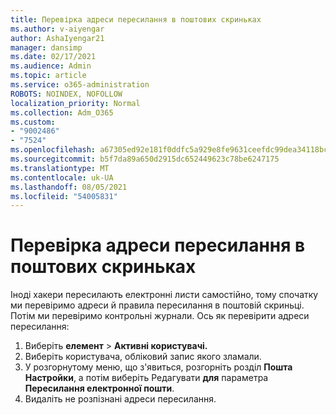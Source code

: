 ```yaml
---
title: Перевірка адреси пересилання в поштових скриньках
ms.author: v-aiyengar
author: AshaIyengar21
manager: dansimp
ms.date: 02/17/2021
ms.audience: Admin
ms.topic: article
ms.service: o365-administration
ROBOTS: NOINDEX, NOFOLLOW
localization_priority: Normal
ms.collection: Adm_O365
ms.custom:
- "9002486"
- "7524"
ms.openlocfilehash: a67305ed92e181f0ddfc5a929e8fe9631ceefdc99dea34118bc99975461f3868
ms.sourcegitcommit: b5f7da89a650d2915dc652449623c78be6247175
ms.translationtype: MT
ms.contentlocale: uk-UA
ms.lasthandoff: 08/05/2021
ms.locfileid: "54005831"
---
```

# <a name="check-for-forwarding-addresses-on-mailboxes"></a>Перевірка адреси пересилання в поштових скриньках

Іноді хакери пересилають електронні листи самостійно, тому спочатку ми перевіримо адреси й правила пересилання в поштовій скриньці. Потім ми перевіримо контрольні журнали. Ось як перевірити адреси пересилання:

1. Виберіть **елемент**  >  **Активні користувачі.**
1. Виберіть користувача, обліковий запис якого зламали.
1. У розгорнутому меню, що з'явиться, розгорніть розділ **Пошта Настройки**, а потім виберіть Редагувати **для** параметра **Пересилання електронної пошти**.
1. Видаліть не розпізнані адреси пересилання.